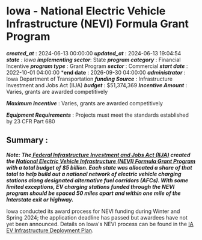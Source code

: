 # Iowa - National Electric Vehicle Infrastructure (NEVI) Formula Grant Program 
 ***created_at*** : 2024-06-13 00:00:00 
 ***updated_at*** : 2024-06-13 19:04:54 
 ***state** : Iowa 
 **implementing sector***: State 
 ***program category*** : Financial Incentive 
 ***program type*** : Grant Program 
 ***sector*** : Commercial 
 ***start date*** : 2022-10-01 04:00:00 
 ***end date** : 2026-09-30 04:00:00 
 ***administrator*** : Iowa Department of Transportation 
 ***funding Source*** : Infrastructure Investment and Jobs Act (IIJA) 
 ***budget*** : $51,374,369 
 ***Incentive Amount*** : Varies, grants are awarded competitively

 
 ***Maximum Incentive*** : Varies, grants are awarded competitively

 
 ***Equipment Requirements*** : Projects must meet the standards established by 23 CFR Part 680

 
 ## Summary : 
 **_Note: The[ Federal Infrastructure Investment and Jobs Act
(IIJA)](https://www.congress.gov/117/plaws/publ58/PLAW-117publ58.pdf#page=993)
created the [National Electric Vehicle Infrastructure (NEVI) Formula Grant
Program](https://www.fhwa.dot.gov/environment/nevi/) with a total budget of $5
billion. Each state was allocated a share of that total to help build out a
national network of electric vehicle charging stations along designated
alternative fuel corridors (AFCs). With some limited exceptions, EV charging
stations funded through the NEVI program should be spaced 50 miles apart and
within one mile of the Interstate exit or highway._**

Iowa conducted its award process for NEVI funding during Winter and Spring
2024; the application deadline has passed but awardees have not yet been
announced. Details on Iowa's NEVI process can be found in the [IA EV
Infrastructure Deployment
Plan](https://iowadot.gov/iowaevplan/docs/IowaNEVDI_Final.pdf).  

 
 